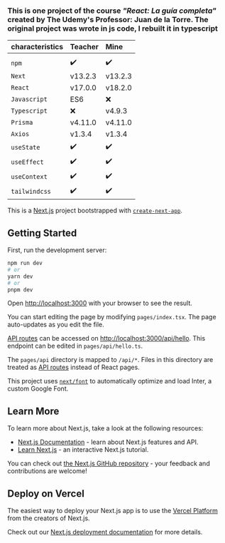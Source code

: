 ### This is one project of the course _"React: La guía completa"_ created by The Udemy's Professor: Juan de la Torre. The original project was wrote in js code, I rebuilt it in <a class="language--ts">typescript</a>

| 	characteristics	|		Teacher	|		Mine	|
| :-----------------|:----------|:--------|
||						|					|
| `npm	`			      |		✔️			|	✔️		 |
| `Next` 			      |		v13.2.3  |	v13.2.3 	|
| `React`		 		    |		v17.0.0	|	v18.2.0	|
| `Javascript`			|		ES6			|	 ❌  	|
| `Typescript`			|		❌			 | v4.9.3	|
| `Prisma`			|		v4.11.0			 | v4.11.0		|
| `Axios`			|		v1.3.4			 | v1.3.4		|
| `useState`				|		✔️			|   ✔️	 |
| `useEffect`				|		✔️		  |  	✔️   |
| `useContext`			|		 	✔️	  |  	✔️   |
| `tailwindcss`			|		✔️			|   ✔️   |

This is a [Next.js](https://nextjs.org/) project bootstrapped with [`create-next-app`](https://github.com/vercel/next.js/tree/canary/packages/create-next-app).

## Getting Started

First, run the development server:

```bash
npm run dev
# or
yarn dev
# or
pnpm dev
```

Open [http://localhost:3000](http://localhost:3000) with your browser to see the result.

You can start editing the page by modifying `pages/index.tsx`. The page auto-updates as you edit the file.

[API routes](https://nextjs.org/docs/api-routes/introduction) can be accessed on [http://localhost:3000/api/hello](http://localhost:3000/api/hello). This endpoint can be edited in `pages/api/hello.ts`.

The `pages/api` directory is mapped to `/api/*`. Files in this directory are treated as [API routes](https://nextjs.org/docs/api-routes/introduction) instead of React pages.

This project uses [`next/font`](https://nextjs.org/docs/basic-features/font-optimization) to automatically optimize and load Inter, a custom Google Font.

## Learn More

To learn more about Next.js, take a look at the following resources:

- [Next.js Documentation](https://nextjs.org/docs) - learn about Next.js features and API.
- [Learn Next.js](https://nextjs.org/learn) - an interactive Next.js tutorial.

You can check out [the Next.js GitHub repository](https://github.com/vercel/next.js/) - your feedback and contributions are welcome!

## Deploy on Vercel

The easiest way to deploy your Next.js app is to use the [Vercel Platform](https://vercel.com/new?utm_medium=default-template&filter=next.js&utm_source=create-next-app&utm_campaign=create-next-app-readme) from the creators of Next.js.

Check out our [Next.js deployment documentation](https://nextjs.org/docs/deployment) for more details.
